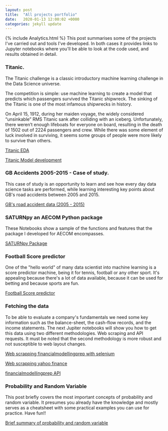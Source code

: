 ```yaml
---
layout: post
title:  "All projects portfolio"
date:   2020-01-13 12:00:02 +0000
categories: jekyll update
---
```

{% include Analytics.html %}
This post summarises some of the projects I've carried out and tools I've developed. In both cases it provides links to Jupyter notebooks where you'll be able to look at the code used, and results obtained in detail.

### Titanic.

The Titanic challenge is a classic introductory machine learning challenge in the Data Science universe.

The competition is simple: use machine learning to create a model that predicts which passengers survived the Titanic shipwreck. The sinking of the Titanic is one of the most infamous shipwrecks in history.

On April 15, 1912, during her maiden voyage, the widely considered “unsinkable” RMS Titanic sank after colliding with an iceberg. Unfortunately, there weren’t enough lifeboats for everyone on board, resulting in the death of 1502 out of 2224 passengers and crew. While there was some element of luck involved in surviving, it seems some groups of people were more likely to survive than others.

[Titanic EDA](/Files/Titanic_EDA.html)

[Titanic Model development](/Files/Titanic_model_development.html)


### GB Accidents 2005-2015 - Case of study.

This case of study is an opportunity to learn and see how every day data science tasks are performed, while learning interesting key points about GB's road accidents between 2005 and 2015.

[GB's road accident data (2005 - 2015)](/Files/Case_of_study.html)

### SATURNpy an AECOM Python package

These Notebooks show a sample of the functions and features that the package I developed for AECOM encompasses.

[SATURNpy Package](/Files/SATURNpy_demo.html)


### Football Score predictor
One of the "hello world" of many data scientist into machine learning
is a score predictor machine, being it for tennis, football or any other sport.
It's appealing because there's a lot of data available, because it can
be used for betting and because sports are fun.

[Football Score predictor](/Files/Football_predictor_AI.html)

### Fetching the data

To be able to evaluate a company's fundamentals we need some key information such as the balance-sheet, the cash-flow records, and the income statements. The next Jupiter notebooks will show you how to get this data using two different methodologies. Web scraping and API requests. It must be noted that the second methodology is more robust and not susceptible to web layout changes.

[Web scrapping financialmodellingprep with selenium](/Files/Data_scraping_with_selenium.html)

[Web scrapping yahoo finance](/Files/web_scrapping.html)

[financialmodellingprep API](/Files/financialmodellingprep.html)

### Probability and Random Variable
This post briefly covers the most important concepts of probability and random variable. It presumes you already have the knowledge and mostly serves as a cheatsheet with some practical examples you can use for practice. Have fun!!

[Brief summary of probability and random variable](/Files/Probability.html)
